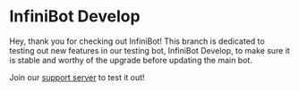 # InfiniBot Develop
Hey, thank you for checking out InfiniBot!
This branch is dedicated to testing out new features in our testing bot, InfiniBot Develop, to make sure it is stable and worthy of the upgrade before updating the main bot. 

Join our [support server](https://discord.gg/4VnUA8ZXyH) to test it out!
